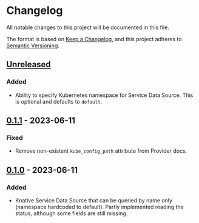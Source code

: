 # Changelog

All notable changes to this project will be documented in this file.

The format is based on [Keep a Changelog](https://keepachangelog.com/en/1.0.0/),
and this project adheres to [Semantic Versioning](https://semver.org/spec/v2.0.0.html).

## [Unreleased]

### Added
- Ability to specify Kubernetes namespace for Service Data Source. This is optional and defaults to `default`.

## [0.1.1] - 2023-06-11

### Fixed

- Remove non-existent `kube_config_path` attribute from Provider docs.

## [0.1.0] - 2023-06-11

### Added

- Knative Service Data Source that can be queried by name only (namespace hardcoded to default).
  Partly implemented reading the status, although some fields are still missing.

[unreleased]: https://github.com/theomessin/terraform-provider-knative/compare/v0.1.1...HEAD
[0.1.1]: https://github.com/theomessin/terraform-provider-knative/compare/v0.1.0...v0.1.1
[0.1.0]: https://github.com/theomessin/terraform-provider-knative/releases/tag/v0.1.0